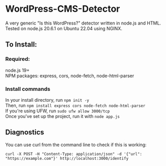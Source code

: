 # WordPress-CMS-Detector
A very generic "Is this WordPress?" detector written in node.js and HTML. Tested on node.js 20.6.1 on Ubuntu 22.04 using NGINX.

## To Install:

### Required:
node.js 19+<br>
NPM packages: express, cors, node-fetch, node-html-parser<br>

### Install commands

In your install directory, run ```npm init -y```<br>
Then, run ```npm install express cors node-fetch node-html-parser```<br>
If you're using UFW, run ```sudo ufw allow 3000/tcp```<br>
Once you've set up the project, run it with ```node app.js```<br>

## Diagnostics

You can use curl from the command line to check if this is working:

```curl -X POST -H "Content-Type: application/json" -d '{"url": "https://example.com"}' http://localhost:3000/identify```


